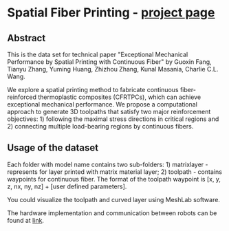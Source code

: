 # Spatial Fiber Printing - [project page](https://guoxinfang.github.io/SpatialFiberPrinting)

## Abstract
This is the data set for technical paper "Exceptional Mechanical Performance by Spatial Printing with Continuous Fiber" by Guoxin Fang, Tianyu Zhang, Yuming Huang, Zhizhou Zhang, Kunal Masania, Charlie C.L. Wang.

We explore a spatial printing method to fabricate continuous fiber-reinforced thermoplastic composites (CFRTPCs), which can achieve exceptional mechanical performance. We propose a computational approach to generate 3D toolpaths that satisfy two major reinforcement objectives: 1) following the maximal stress directions in critical regions and 2) connecting multiple load-bearing regions by continuous fibers.

## Usage of the dataset

Each folder with model name contains two sub-folders: 1) matrixlayer - represents for layer printed with matrix material layer; 2) toolpath - contains waypoints for continuous fiber. The format of the toolpath waypoint is [x, y, z, nx, ny, nz] + [user defined parameters].

You could visualize the toolpath and curved layer using MeshLab software.

The hardware implementation and communication between robots can be found at [link](https://github.com/yuminghuang1995/Hardware_support_for_Curved_RoboFDM).
